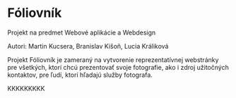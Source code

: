 # Fóliovník
Projekt na predmet Webové aplikácie a Webdesign

Autori: Martin Kucsera, Branislav Kišoň, Lucia Králiková

Projekt Fóliovník je zameraný na vytvorenie reprezentatívnej webstránky pre všetkých, ktorí chcú prezentovať svoje fotografie, ako i zdroj užitočných kontaktov, pre ľudí, ktorí hľadajú služby fotografa.

KKKKKKKKK
